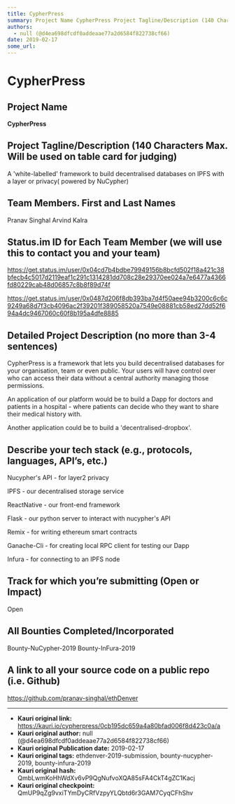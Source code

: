 ```yaml
---
title: CypherPress
summary: Project Name CypherPress Project Tagline/Description (140 Characters Max. Will be used on table card for judging) A white-labelled framework to build decentralised databases on IPFS with a layer or privacy( powered by NuCypher) Team Members. First and Last Names Pranav Singhal Arvind Kalra Status.im ID for Each Team Member (we will use this to contact you and your team) https-//get.status.im/user/0x04cd7b4bdbe79949156b8bcfd502f18a421c38bfecb4c5017d2119eaf1c291c1314281dd708c28e29370ee024a7e6477a4
authors:
  - null (@d4ea698dfcdf0addeaae77a2d6584f822738cf66)
date: 2019-02-17
some_url: 
---
```


# CypherPress



## Project Name
**CypherPress**

## Project Tagline/Description (140 Characters Max. Will be used on table card for judging)
A 'white-labelled' framework to build decentralised databases on IPFS with a layer or privacy( powered by NuCypher)

## Team Members. First and Last Names
Pranav Singhal
Arvind Kalra

## Status.im ID for Each Team Member (we will use this to contact you and your team)

https://get.status.im/user/0x04cd7b4bdbe79949156b8bcfd502f18a421c38bfecb4c5017d2119eaf1c291c1314281dd708c28e29370ee024a7e6477a4366fd80229cab48d06857c8b8f89d74f

https://get.status.im/user/0x0487d206f8db393ba7d4f50aee94b3200c6c6c9249a68d7f3cb4096ac2f39201f389058520a7549e08881cb58ed27dd52f694a4dc9467060c60f8b195a4dfe8885

## Detailed Project Description (no more than 3-4 sentences)
CypherPress is a framework that lets you build decentralised databases for your organisation, team or even public. Your users will have control over who can access their data without a central authority managing those permissions.

 An application of our platform would be to build a Dapp for doctors and patients in a hospital - where patients can decide who they want to share their medical history with.

Another application could be to build a 'decentralised-dropbox'.

## Describe your tech stack (e.g., protocols, languages, API’s, etc.)
Nucypher's API - for layer2 privacy 

IPFS - our decentralised storage service 

ReactNative - our front-end framework 

Flask - our python server to interact with nucypher's API 

Remix - for writing ethereum smart contracts

Ganache-Cli - for creating local RPC client for testing our Dapp

Infura - for connecting to an IPFS node


## Track for which you’re submitting (Open or Impact)
Open 

## All Bounties Completed/Incorporated

Bounty-NuCypher-2019
Bounty-InFura-2019

## A link to all your source code on a public repo (i.e. Github)
https://github.com/pranav-singhal/ethDenver






---

- **Kauri original link:** https://kauri.io/cypherpress/0cb195dc659a4a80bfad006f8d423c0a/a
- **Kauri original author:** null (@d4ea698dfcdf0addeaae77a2d6584f822738cf66)
- **Kauri original Publication date:** 2019-02-17
- **Kauri original tags:** ethdenver-2019-submission, bounty-nucypher-2019, bounty-infura-2019
- **Kauri original hash:** QmbLwmKoHhWdXv6vP9QgNufvoXQA85sFA4CkT4gZC1Kacj
- **Kauri original checkpoint:** QmUP9qZg9vxiTYmDyCRfVzpyYLQbtd6r3GAM7CyqCFhShv




